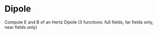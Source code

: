 Dipole
======

Compute E and B of an Hertz Dipole (3 functions: full fields, far fields only, near fields only)
